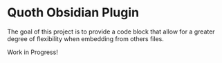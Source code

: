 # Quoth Obsidian Plugin

The goal of this project is to provide a code block that allow for a greater
degree of flexibility when embedding from others files.

Work in Progress!
